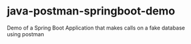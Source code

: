 # java-postman-springboot-demo
Demo of a Spring Boot Application that makes calls on a fake database using postman
